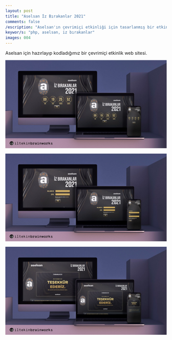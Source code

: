 ```yaml
---
layout: post
title: "Aselsan İz Bırakanlar 2021"
comments: false
/escription: "Aselsan'ın çevrimiçi etkinliği için tasarlanmış bir etkinlik web sitesi."
keywor/s: "php, aselsan, iz bırakanlar"
images: 004
---
```


Aselsan için hazırlayıp kodladığımız bir çevrimiçi etkinlik web sitesi.

![001](/assets/images/portfolio/004/001.jpg)

![002](/assets/images/portfolio/004/002.jpg)

![003](/assets/images/portfolio/004/003.jpg)